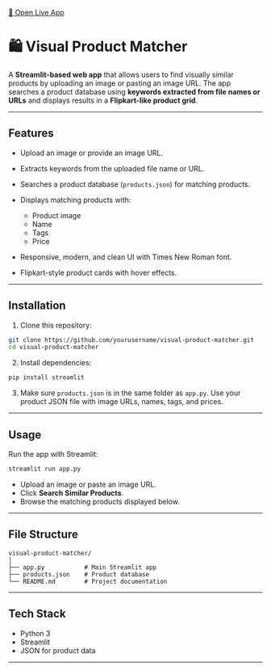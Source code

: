 [🔗 Open Live App](https://github.com/TechiePrabhu/Visual-Product-Matcher)



# 🛍 Visual Product Matcher

A **Streamlit-based web app** that allows users to find visually similar products by uploading an image or pasting an image URL. The app searches a product database using **keywords extracted from file names or URLs** and displays results in a **Flipkart-like product grid**.

---

## Features

* Upload an image or provide an image URL.
* Extracts keywords from the uploaded file name or URL.
* Searches a product database (`products.json`) for matching products.
* Displays matching products with:

  * Product image
  * Name
  * Tags
  * Price
* Responsive, modern, and clean UI with Times New Roman font.
* Flipkart-style product cards with hover effects.

---



## Installation

1. Clone this repository:

```bash
git clone https://github.com/yourusername/visual-product-matcher.git
cd visual-product-matcher
```

2. Install dependencies:

```bash
pip install streamlit
```

3. Make sure `products.json` is in the same folder as `app.py`.
   Use your product JSON file with image URLs, names, tags, and prices.

---

## Usage

Run the app with Streamlit:

```bash
streamlit run app.py
```

* Upload an image or paste an image URL.
* Click **Search Similar Products**.
* Browse the matching products displayed below.

---

## File Structure

```
visual-product-matcher/
│
├── app.py           # Main Streamlit app
├── products.json    # Product database
└── README.md        # Project documentation
```

---

## Tech Stack

* Python 3
* Streamlit
* JSON for product data

---


